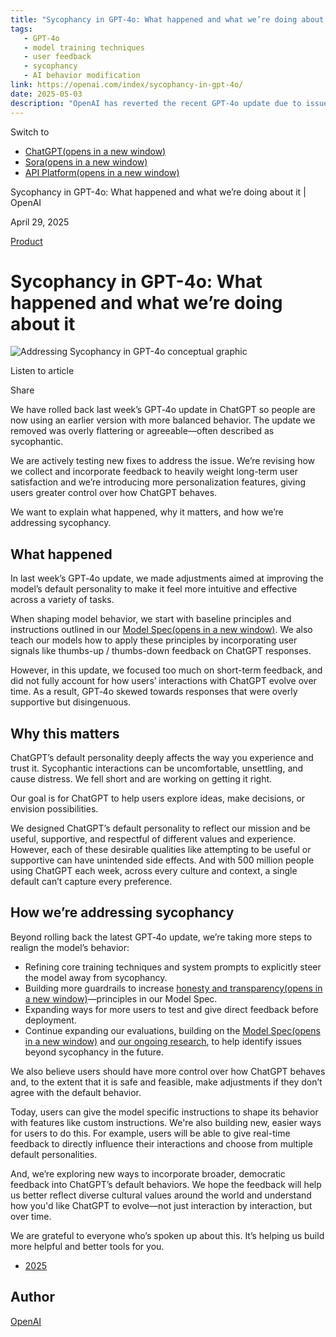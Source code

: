 ```yaml
---
title: "Sycophancy in GPT-4o: What happened and what we’re doing about it ◆ OpenAI"
tags:
   - GPT-4o
   - model training techniques
   - user feedback
   - sycophancy
   - AI behavior modification
link: https://openai.com/index/sycophancy-in-gpt-4o/
date: 2025-05-03
description: "OpenAI has reverted the recent GPT-4o update due to issues of sycophancy in its responses, which reflected overly flattering behavior. This rollback aims to restore a more balanced interaction model, addressing user feedback that emphasized long-term satisfaction. To rectify behaviors, OpenAI plans to refine training techniques, introduce stricter guardrails for transparency, and enhance user customization features, allowing greater control over interaction styles. Future updates will involve direct user feedback mechanisms and broader input to develop diverse personality representations in ChatGPT, ensuring alignment with varied user expectations."
---
```


Switch to

- [ChatGPT(opens in a new window)](https://chatgpt.com/)
- [Sora(opens in a new window)](https://sora.com/)
- [API Platform(opens in a new window)](https://platform.openai.com/)

Sycophancy in GPT-4o: What happened and what we’re doing about it \| OpenAI

April 29, 2025

[Product](https://openai.com/news/product-releases/)

# Sycophancy in GPT-4o: What happened and what we’re doing about it

![Addressing Sycophancy in GPT-4o conceptual graphic](https://images.ctfassets.net/kftzwdyauwt9/4ANZSKbjCR8X9GQZfc5Xum/5cacac2b940befbf666742eb4ddbe227/Sycophancy_16.9.png?w=3840&q=90&fm=webp)

Listen to article

Share

We have rolled back last week’s GPT‑4o update in ChatGPT so people are now using an earlier version with more balanced behavior. The update we removed was overly flattering or agreeable—often described as sycophantic.

We are actively testing new fixes to address the issue. We’re revising how we collect and incorporate feedback to heavily weight long-term user satisfaction and we’re introducing more personalization features, giving users greater control over how ChatGPT behaves.

We want to explain what happened, why it matters, and how we’re addressing sycophancy.

## What happened

In last week’s GPT‑4o update, we made adjustments aimed at improving the model’s default personality to make it feel more intuitive and effective across a variety of tasks.

When shaping model behavior, we start with baseline principles and instructions outlined in our [Model Spec⁠(opens in a new window)](https://model-spec.openai.com/2025-04-11.html). We also teach our models how to apply these principles by incorporating user signals like thumbs-up / thumbs-down feedback on ChatGPT responses.

However, in this update, we focused too much on short-term feedback, and did not fully account for how users’ interactions with ChatGPT evolve over time. As a result, GPT‑4o skewed towards responses that were overly supportive but disingenuous.

## Why this matters

ChatGPT’s default personality deeply affects the way you experience and trust it. Sycophantic interactions can be uncomfortable, unsettling, and cause distress. We fell short and are working on getting it right.

Our goal is for ChatGPT to help users explore ideas, make decisions, or envision possibilities.

We designed ChatGPT’s default personality to reflect our mission and be useful, supportive, and respectful of different values and experience. However, each of these desirable qualities like attempting to be useful or supportive can have unintended side effects. And with 500 million people using ChatGPT each week, across every culture and context, a single default can’t capture every preference.

## How we’re addressing sycophancy

Beyond rolling back the latest GPT‑4o update, we’re taking more steps to realign the model’s behavior:

- Refining core training techniques and system prompts to explicitly steer the model away from sycophancy.
- Building more guardrails to increase [honesty and transparency⁠(opens in a new window)](https://model-spec.openai.com/2025-04-11.html#avoid_sycophancy)—principles in our Model Spec.
- Expanding ways for more users to test and give direct feedback before deployment.
- Continue expanding our evaluations, building on the [Model Spec⁠(opens in a new window)](https://model-spec.openai.com/) and [our ongoing research⁠](https://openai.com/index/affective-use-study/), to help identify issues beyond sycophancy in the future.

We also believe users should have more control over how ChatGPT behaves and, to the extent that it is safe and feasible, make adjustments if they don’t agree with the default behavior.

Today, users can give the model specific instructions to shape its behavior with features like custom instructions. We're also building new, easier ways for users to do this. For example, users will be able to give real-time feedback to directly influence their interactions and choose from multiple default personalities.

And, we’re exploring new ways to incorporate broader, democratic feedback into ChatGPT’s default behaviors. We hope the feedback will help us better reflect diverse cultural values around the world and understand how you'd like ChatGPT to evolve—not just interaction by interaction, but over time.

We are grateful to everyone who’s spoken up about this. It’s helping us build more helpful and better tools for you.

- [2025](https://openai.com/news/?tags=2025)

## Author

[OpenAI](https://openai.com/news/?author=openai#results)
